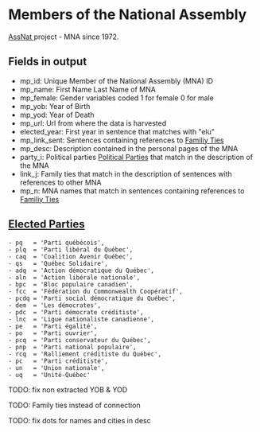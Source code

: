 # Members of the National Assembly
[AssNat ](http://www.assnat.qc.ca) project - MNA since 1972.

## Fields in output

- mp_id:        Unique Member of the National Assembly (MNA) ID
- mp_name:      First Name Last Name of MNA
- mp_female:    Gender variables coded 1 for female 0 for male
- mp_yob:       Year of Birth
- mp_yod:       Year of Death
- mp_url:       Url from where the data is harvested
- elected_year: First year in sentence that matches with "elu"
- mp_link_sent: Sentences containing references to [Familiy Ties](https://github.com/mickaeltemporao/assnat_network/blob/master/src/links.R)
- mp_desc:      Description contained in the personal pages of the MNA
- party_i:      Political parties [Political Parties](https://github.com/mickaeltemporao/assnat_network/blob/master/src/party.R) that match in the description of the MNA
- link_j:       Family ties that match in the description of sentences with references to other MNA
- mp_n:         MNA names that match in sentences containing references to [Familiy Ties](https://github.com/mickaeltemporao/assnat_network/blob/master/src/links.R)

## [Elected Parties](https://fr.wikipedia.org/wiki/Parti_politique_du_Qu%C3%A9bec)

    - pq   = 'Parti québécois',
    - plq  = 'Parti libéral du Québec',
    - caq  = 'Coalition Avenir Québec',
    - qs   = 'Québec Solidaire',
    - adq  = 'Action démocratique du Québec',
    - aln  = 'Action libérale nationale',
    - bpc  = 'Bloc populaire canadien',
    - fcc  = 'Fédération du Commonwealth Coopératif',
    - pcdq = 'Parti social démocratique du Québec',
    - dem  = 'Les démocrates',
    - pdc  = 'Parti démocrate créditiste',
    - lnc  = 'Ligue nationaliste canadienne',
    - pe   = 'Parti égalité',
    - po   = 'Parti ouvrier',
    - pcq  = 'Parti conservateur du Québec',
    - pnp  = 'Parti national populaire',
    - rcq  = 'Ralliement créditiste du Québec',
    - pc   = 'Parti créditiste',
    - un   = 'Union nationale',
    - uq   = 'Unité-Québec'

TODO: fix non extracted YOB & YOD

TODO: Family ties instead of connection

TODO: fix dots for names and cities in desc
